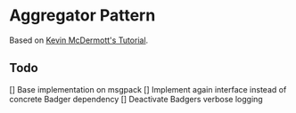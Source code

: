 # Aggregator Pattern

Based on [Kevin McDermott's Tutorial](https://bigkevmcd.github.io/patterns/events/aggregator/2019/08/11/aggregator-pattern-part-1.html).

## Todo

[] Base implementation on msgpack
[] Implement again interface instead of concrete Badger dependency
[] Deactivate Badgers verbose logging
